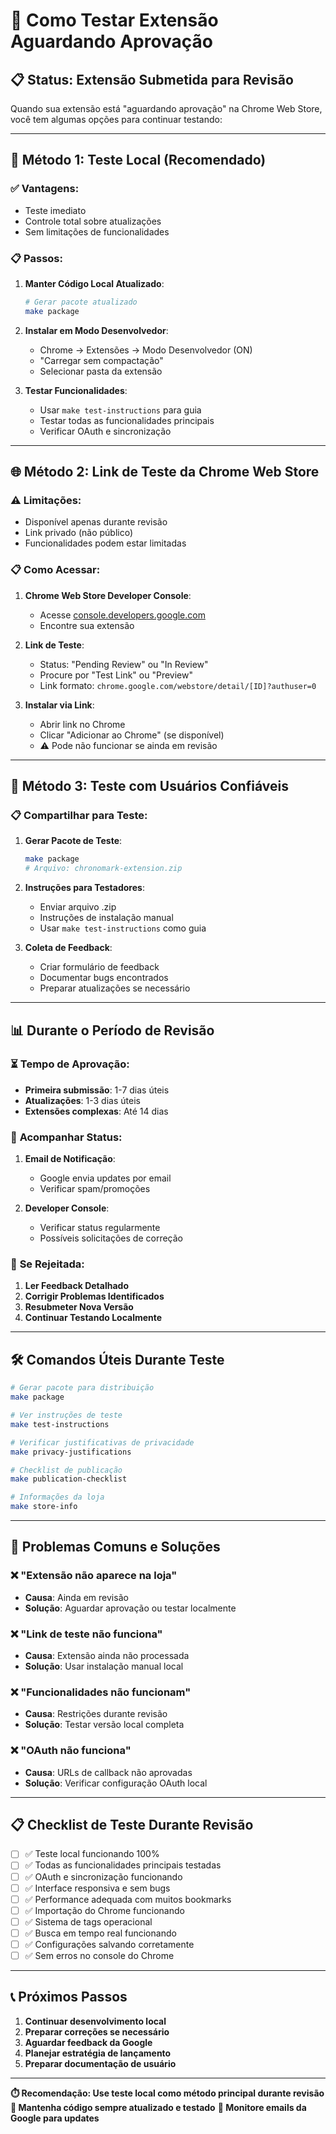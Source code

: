 # 🧪 Como Testar Extensão Aguardando Aprovação

## 📋 **Status: Extensão Submetida para Revisão**

Quando sua extensão está "aguardando aprovação" na Chrome Web Store, você tem algumas opções para continuar testando:

---

## 🔧 **Método 1: Teste Local (Recomendado)**

### ✅ **Vantagens:**
- Teste imediato
- Controle total sobre atualizações
- Sem limitações de funcionalidades

### 📋 **Passos:**
1. **Manter Código Local Atualizado**:
   ```bash
   # Gerar pacote atualizado
   make package
   ```

2. **Instalar em Modo Desenvolvedor**:
   - Chrome → Extensões → Modo Desenvolvedor (ON)
   - "Carregar sem compactação"
   - Selecionar pasta da extensão

3. **Testar Funcionalidades**:
   - Usar `make test-instructions` para guia
   - Testar todas as funcionalidades principais
   - Verificar OAuth e sincronização

---

## 🌐 **Método 2: Link de Teste da Chrome Web Store**

### ⚠️ **Limitações:**
- Disponível apenas durante revisão
- Link privado (não público)
- Funcionalidades podem estar limitadas

### 📋 **Como Acessar:**
1. **Chrome Web Store Developer Console**:
   - Acesse [console.developers.google.com](https://chrome.google.com/webstore/devconsole/)
   - Encontre sua extensão

2. **Link de Teste**:
   - Status: "Pending Review" ou "In Review"
   - Procure por "Test Link" ou "Preview"
   - Link formato: `chrome.google.com/webstore/detail/[ID]?authuser=0`

3. **Instalar via Link**:
   - Abrir link no Chrome
   - Clicar "Adicionar ao Chrome" (se disponível)
   - ⚠️ Pode não funcionar se ainda em revisão

---

## 👥 **Método 3: Teste com Usuários Confiáveis**

### 📋 **Compartilhar para Teste:**
1. **Gerar Pacote de Teste**:
   ```bash
   make package
   # Arquivo: chronomark-extension.zip
   ```

2. **Instruções para Testadores**:
   - Enviar arquivo .zip
   - Instruções de instalação manual
   - Usar `make test-instructions` como guia

3. **Coleta de Feedback**:
   - Criar formulário de feedback
   - Documentar bugs encontrados
   - Preparar atualizações se necessário

---

## 📊 **Durante o Período de Revisão**

### ⏳ **Tempo de Aprovação:**
- **Primeira submissão**: 1-7 dias úteis
- **Atualizações**: 1-3 dias úteis
- **Extensões complexas**: Até 14 dias

### 📧 **Acompanhar Status:**
1. **Email de Notificação**:
   - Google envia updates por email
   - Verificar spam/promoções

2. **Developer Console**:
   - Verificar status regularmente
   - Possíveis solicitações de correção

### 🔄 **Se Rejeitada:**
1. **Ler Feedback Detalhado**
2. **Corrigir Problemas Identificados**
3. **Resubmeter Nova Versão**
4. **Continuar Testando Localmente**

---

## 🛠️ **Comandos Úteis Durante Teste**

```bash
# Gerar pacote para distribuição
make package

# Ver instruções de teste
make test-instructions

# Verificar justificativas de privacidade
make privacy-justifications

# Checklist de publicação
make publication-checklist

# Informações da loja
make store-info
```

---

## 🚨 **Problemas Comuns e Soluções**

### ❌ **"Extensão não aparece na loja"**
- **Causa**: Ainda em revisão
- **Solução**: Aguardar aprovação ou testar localmente

### ❌ **"Link de teste não funciona"**
- **Causa**: Extensão ainda não processada
- **Solução**: Usar instalação manual local

### ❌ **"Funcionalidades não funcionam"**
- **Causa**: Restrições durante revisão
- **Solução**: Testar versão local completa

### ❌ **"OAuth não funciona"**
- **Causa**: URLs de callback não aprovadas
- **Solução**: Verificar configuração OAuth local

---

## 📋 **Checklist de Teste Durante Revisão**

- [ ] ✅ Teste local funcionando 100%
- [ ] ✅ Todas as funcionalidades principais testadas
- [ ] ✅ OAuth e sincronização funcionando
- [ ] ✅ Interface responsiva e sem bugs
- [ ] ✅ Performance adequada com muitos bookmarks
- [ ] ✅ Importação do Chrome funcionando
- [ ] ✅ Sistema de tags operacional
- [ ] ✅ Busca em tempo real funcionando
- [ ] ✅ Configurações salvando corretamente
- [ ] ✅ Sem erros no console do Chrome

---

## 📞 **Próximos Passos**

1. **Continuar desenvolvimento local**
2. **Preparar correções se necessário**
3. **Aguardar feedback da Google**
4. **Planejar estratégia de lançamento**
5. **Preparar documentação de usuário**

---

**⏱️ Recomendação: Use teste local como método principal durante revisão**
**🔧 Mantenha código sempre atualizado e testado**
**📧 Monitore emails da Google para updates**